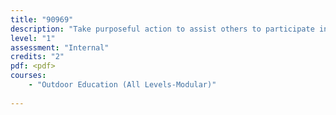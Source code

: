 ```yaml
---
title: "90969"
description: "Take purposeful action to assist others to participate in physical activity"
level: "1"
assessment: "Internal"
credits: "2"
pdf: <pdf>
courses:
    - "Outdoor Education (All Levels-Modular)"
    
---
```

